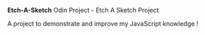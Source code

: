 **Etch-A-Sketch**
Odin Project - Etch A Sketch Project

A project to demonstrate and improve my JavaScript knowledge !
